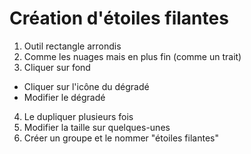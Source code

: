 # Création d'étoiles filantes

1. Outil rectangle arrondis
2. Comme les nuages mais en plus fin (comme un trait)
3. Cliquer sur fond
  * Cliquer sur l'icône du dégradé
  * Modifier le dégradé
4. Le dupliquer plusieurs fois
5. Modifier la taille sur quelques-unes
6. Créer un groupe et le nommer "étoiles filantes"